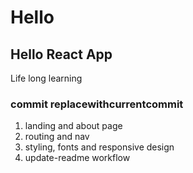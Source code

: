 # Hello

## Hello React App

Life long learning

### commit replacewithcurrentcommit
1. landing and about page
2. routing and nav
3. styling, fonts and responsive design
4. update-readme workflow